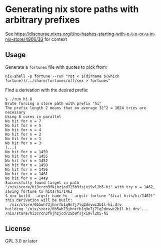# Generating nix store paths with arbitrary prefixes

See https://discourse.nixos.org/t/no-hashes-starting-with-e-t-o-or-u-in-nix-store/4906/33 for context

## Usage

Generate a `fortunes` file with quotes to pick from:

```
nix-shell -p fortune --run "rot < $(dirname $(which fortune))/../share/fortunes/off/sex > fortunes"
```

Find a derivation with the desired prefix:

```
$ ./run hi 8
Brute forcing a store path with prefix "hi"
The prefix length 2 means that on average 32^2 = 1024 tries are necessary
Using 8 cores in parallel
No hit for n = 7
No hit for n = 5
No hit for n = 4
No hit for n = 2
No hit for n = 1
No hit for n = 3
[...]
No hit for n = 1459
No hit for n = 1455
No hit for n = 1452
No hit for n = 1458
No hit for n = 1456
No hit for n = 1461
No hit for n = 1449
Successfully found target in path "/nix/store/hi3crcn3fkjhzjcd725b9fsjxi9vl2b5-hi" with try n = 1462, saving fortune to hits/hi/1462
$ nix-build --argstr name hi --argstr fortune "$(cat hits/hi/1462)"
this derivation will be built:
  /nix/store/0b5wh73jhnrfb1q9n7j7lq2dnvwc2b1l-hi.drv
building '/nix/store/0b5wh73jhnrfb1q9n7j7lq2dnvwc2b1l-hi.drv'...
/nix/store/hi3crcn3fkjhzjcd725b9fsjxi9vl2b5-hi
```

## License

GPL 3.0 or later
